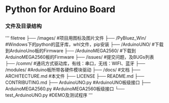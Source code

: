 
# Python for Arduino Board

### 文件及目录结构

'''
filetree 
├── /images/                        #项目用图标及图片文件
├── /PyBluez_Win/                   #Windows下的python的蓝牙库，whl文件，pip安装
├── /ArduinoUNO/                    #下载到ArduinoUno板的Firmware
├── /ArduinoMEGA2560/               #下载到ArduinoMEGA2560板的Firmware
├── /issues/                        #提交问题，及BUGs列表    
├── /comm/                          #通讯方式驱动库，有线：串口，无线：WIFI、蓝牙
├── /modules/                       #Arduino板所带各硬件模块驱动
├── /docs/                          #文档
├── ARCHITECTURE.md                 #本文件
├── LICENSE
├── README.md
├── CONTRIBUTING.md
├── ArduinoUNO.py                   #ArduinoUNO板级接口
├── ArduinoMEGA2560.py              #ArduinoMEGA2560板级接口
└── test_ArduinoUNO.py              #DEMO及测试程序
'''
